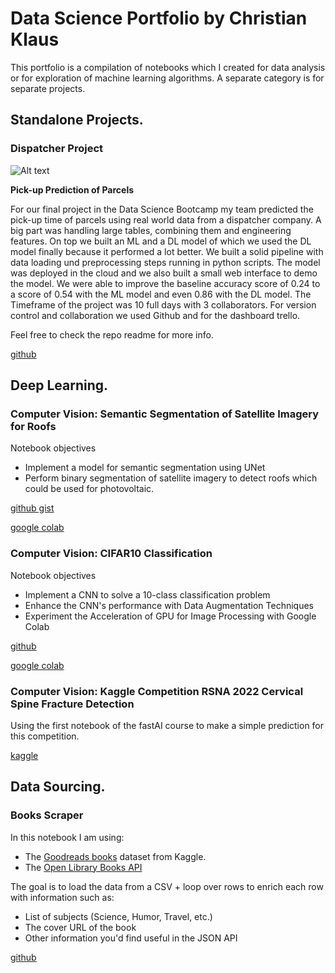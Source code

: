 # Data Science Portfolio by Christian Klaus

This portfolio is a compilation of notebooks which I created for data analysis or for exploration of machine learning algorithms. A separate category is for separate projects.

## Standalone Projects.

### Dispatcher Project 
![Alt text](docs/assets/title.png?sanitize=true)

**Pick-up Prediction of Parcels**

For our final project in the Data Science Bootcamp my team predicted the pick-up time of parcels using real world data from a dispatcher company. A big part was handling large tables, combining them and engineering features. On top we built an ML and a DL model of which we used the DL model finally because it performed a lot better. We built a solid pipeline with data loading und preprocessing steps running in python scripts. The model was deployed in the cloud and we also built a small web interface to demo the model. We were able to improve the baseline accuracy score of 0.24 to a score of 0.54 with the ML model and even 0.86 with the DL model. The Timeframe of the project was 10 full days with 3 collaborators. For version control and collaboration we used Github and for the dashboard trello.

Feel free to check the repo readme for more info.

[github](https://github.com/christianklausML/dispatcher-project)

## Deep Learning.

### Computer Vision: Semantic Segmentation of Satellite Imagery for Roofs

Notebook objectives

* Implement a model for semantic segmentation using UNet
* Perform binary segmentation of satellite imagery to detect roofs which could be used for photovoltaic.

[github gist](https://gist.github.com/christianklausML/a58803aada56f20bd72ba0a1441ad552)

[google colab](https://colab.research.google.com/drive/1ceBAttqzrA2kVMCGetwyeQBMMPx0Pss7?usp=sharing)

### Computer Vision: CIFAR10 Classification

Notebook objectives

* Implement a CNN to solve a 10-class classification problem
* Enhance the CNN's performance with Data Augmentation Techniques
* Experiment the Acceleration of GPU for Image Processing with Google Colab

[github](https://github.com/christianklausML/Notebooks/blob/master/cifar_classification.ipynb)

[google colab](https://colab.research.google.com/drive/1yruCa5zSoQrjJseyBvP3YbvGnxCGozV2?usp=sharing)

### Computer Vision: Kaggle Competition RSNA 2022 Cervical Spine Fracture Detection

Using the first notebook of the fastAI course to make a simple prediction for this competition.

[kaggle](https://www.kaggle.com/code/christianklaus/fastai-approach-is-the-cervical-spine-fractured)

## Data Sourcing.

### Books Scraper

In this notebook I am using:

- The [Goodreads books](https://www.kaggle.com/jealousleopard/goodreadsbooks) dataset from Kaggle.
- The [Open Library Books API](https://openlibrary.org/dev/docs/api/books)

The goal is to load the data from a CSV + loop over rows to enrich each row with information such as:

- List of subjects (Science, Humor, Travel, etc.)
- The cover URL of the book
- Other information you'd find useful in the JSON API

[github](https://github.com/christianklausML/Notebooks/blob/master/books_scraper.ipynb)
